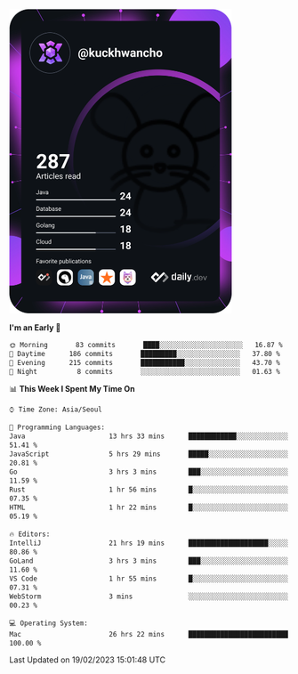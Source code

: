<a href="https://app.daily.dev/kuckhwancho"><img src="https://github.com/kuckjwi0928/kuckjwi0928/blob/master/devcard.svg" width="400" alt="Kuckjwi Devcard"/></a>

<!--START_SECTION:waka-->
**I'm an Early 🐤** 

```text
🌞 Morning       83 commits       ████░░░░░░░░░░░░░░░░░░░░░   16.87 % 
🌆 Daytime      186 commits       █████████░░░░░░░░░░░░░░░░   37.80 % 
🌃 Evening      215 commits       ███████████░░░░░░░░░░░░░░   43.70 % 
🌙 Night          8 commits       ░░░░░░░░░░░░░░░░░░░░░░░░░   01.63 % 

```


📊 **This Week I Spent My Time On** 

```text
⌚︎ Time Zone: Asia/Seoul

💬 Programming Languages: 
Java                     13 hrs 33 mins      ████████████░░░░░░░░░░░░░   51.41 % 
JavaScript               5 hrs 29 mins       █████░░░░░░░░░░░░░░░░░░░░   20.81 % 
Go                       3 hrs 3 mins        ███░░░░░░░░░░░░░░░░░░░░░░   11.59 % 
Rust                     1 hr 56 mins        █░░░░░░░░░░░░░░░░░░░░░░░░   07.35 % 
HTML                     1 hr 22 mins        █░░░░░░░░░░░░░░░░░░░░░░░░   05.19 % 

🔥 Editors: 
IntelliJ                 21 hrs 19 mins      ████████████████████░░░░░   80.86 % 
GoLand                   3 hrs 3 mins        ███░░░░░░░░░░░░░░░░░░░░░░   11.60 % 
VS Code                  1 hr 55 mins        █░░░░░░░░░░░░░░░░░░░░░░░░   07.31 % 
WebStorm                 3 mins              ░░░░░░░░░░░░░░░░░░░░░░░░░   00.23 % 

💻 Operating System: 
Mac                      26 hrs 22 mins      █████████████████████████   100.00 % 

```


 Last Updated on 19/02/2023 15:01:48 UTC
<!--END_SECTION:waka-->
